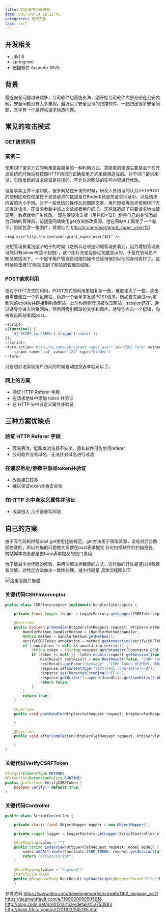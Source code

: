 ```yaml
---
title: 跨站请求伪造防御
date: 2017-08-14 16:22:41
categories: 网络安全
tags: csrf
---
```

## 开发相关
- jdk1.8
- springmvc
- 扫描软件 Acunetix WVS
## 背景
最近安全问题越来越多，公司软件也面临出海，刚开始公司软件大部分部在公安内网，安全问题没有太多重视。最近买了安全公司的扫描软件，一扫扫出很多安全问题，其中有一个是跨站请求伪造问题。

## 常见的攻击模式
<!--more-->
### GET请求利用
### 案例二
使用GET请求方式的利用是最简单的一种利用方式，其隐患的来源主要是由于在开发系统的时候没有按照HTTP动词的正确使用方式来使用造成的。对于GET请求来说，它所发起的请求应该是只读的，不允许对网站的任何内容进行修改。

但是事实上并不是如此，很多网站在开发的时候，研发人员错误的认为GET/POST的使用区别仅仅是在于发送请求的数据是在Body中还是在请求地址中，以及请求内容的大小不同。对于一些危险的操作比如删除文章，用户授权等允许使用GET方式发送请求，在请求参数中加上文章或者用户的ID，这样就造成了只要请求地址被调用，数据就会产生修改。
现在假设攻击者（用户ID=121）想将自己的身份添加为网站的管理员，前提是网站使用get方法修改资源，他在网站A上面发了一个帖子，里面包含一张图片，其地址为 *http://a.com/user/grant_super_user/121*
```
<img src="http://a.com/user/grant_super_user/121" />
```
设想管理员看到这个帖子的时候（之所以必须是网站管理员看到，因为增加管理员可能只有admin有这个权限），这个图片肯定会自动加载显示的。于是在管理员不知情的情况下，一个赋予用户管理员权限的操作已经悄悄的以他的身份执行了。这时候攻击者121就获取到了网站的管理员权限。

### POST请求利用

相对于GET方式的利用，POST方式的利用更加复杂一些，难度也大了一些。攻击者需要建立一个钓鱼网站，伪造一个表单来发送POST请求。例如首先通过xss拿到你的cookie并链接到钓鱼网站，此时你刚刚登录被攻击网站，session还在，通过诱导你进入钓鱼网站，然后用吸引眼球的文字和图片，诱导你点击一个按钮，向被攻击网站发起post。
```js
<script>
$(function() {
    $('#CSRF_forCSRFm').trigger('submit');
});
</script>
<form action="http://a.com/user/grant_super_user" id="CSRF_form" method="post">
    <input name="uid" value="121" type="hidden">
</form>
```
只要想办法实现用户访问的时候自动提交表单就可以了。

### 网上的方案
- 验证 HTTP Referer 字段
- 在请求地址中添加 token 并验证
- 在 HTTP 头中自定义属性并验证 

## 三种方案优缺点
### 验证 HTTP Referer 字段
- 容易篡改，低版本浏览器不安全，隐私软件可能禁用referer
- 公司软件没有域名，无法针对域名进行过滤

### 在请求地址/参数中添加token并验证
- 改动接口较多
- 难以保证token本身安全性

### 在HTTP 头中自定义属性并验证
- 改动很大 几乎要重写网站

## 自己的方案
由于写代码的时候post get使用比较规范，get方法用于获取资源，没有对后台数据修改的，所以扫描的问题绝大多数在post表单提交
针对扫描软件的扫描报告，跨站脚本攻击都是由form表单提交的接口发起

为了能减少对代码的修改，采用注解加拦截器的方式，这样做的好处是通过拦截器和注解，对特定方法做出一致性处理，减少代码量
具体流程图如下

![这里写图片描述](http://img.blog.csdn.net/20170815171336749)


### 关键代码CSRFInterceptor 
```java
public class CSRFInterceptor implements HandlerInterceptor {

    private final Logger logger = LoggerFactory.getLogger(CSRFInterceptor.class);

    @Override
    public boolean preHandle(HttpServletRequest request, HttpServletResponse response, Object handler) throws Exception {
        HandlerMethod handlerMethod = (HandlerMethod)handler;
        Method method = handlerMethod.getMethod();
        VerifyCSRFToken annotation = method.getAnnotation(VerifyCSRFToken.class);
        if (annotation != null && annotation.verify()) {
            String token = (String)request.getParameter(Constants.CSRF_TOKEN);
            if (token == null || !token.equals(request.getSession(true).getAttribute(Constants.CSRF_TOKEN))) {
                RestResult restResult = new RestResult(false, "CSRF Token Verify fail");
                restResult.putError("message" ,"CSRF Token 验证失败，请刷新页面");
                response.setContentType("text/html; charset=UTF-8");
                response.setCharacterEncoding("UTF-8");
                response.getWriter().append(JsonUtlis.getJsonUtlis().object2String(restResult));
                return false;
            }
        }
        return true;
    }

    @Override
    public void postHandle(HttpServletRequest request, HttpServletResponse response, Object handler, ModelAndView modelAndView) throws Exception {

    }

    @Override
    public void afterCompletion(HttpServletRequest request, HttpServletResponse response, Object handler, Exception ex) throws Exception {

    }
}

```

### 关键代码VerifyCSRFToken
``` java
@Target(ElementType.METHOD)
@Retention(RetentionPolicy.RUNTIME)
public @interface VerifyCSRFToken {
    boolean verify() default true;
}
```
### 关键代码Controller
```java 
public class ScriptController {

    private static final ObjectMapper mapper = new ObjectMapper();

    private Logger logger = LoggerFactory.getLogger(ScriptController.class);

    @GetMapping(value = "")
    public String indexView(HttpServletRequest request, Model model) {
        model.addAttribute(Constants.CSRF_TOKEN, request.getSession(false).getAttribute(Constants.CSRF_TOKEN));
        return "script/script";
    }

	@PostMapping(value = "/upload")
    @VerifyCSRFToken
    public @ResponseBody RestResult uploadScript(@RequestParam("file")MultipartFile file, String type, 	HttpServletResponse response){
    }
```

参考资料
https://www.ibm.com/developerworks/cn/web/1102_niugang_csrf/
https://segmentfault.com/a/1190000008505616
http://blog.csdn.net/jrn1012/article/details/52750883
http://book.51cto.com/art/201102/245185.htm
